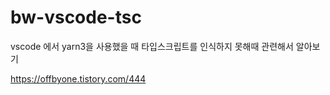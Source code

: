 # bw-vscode-tsc

vscode 에서 yarn3을 사용했을 때 타입스크립트를 인식하지 못해때 관련해서 알아보기

https://offbyone.tistory.com/444
